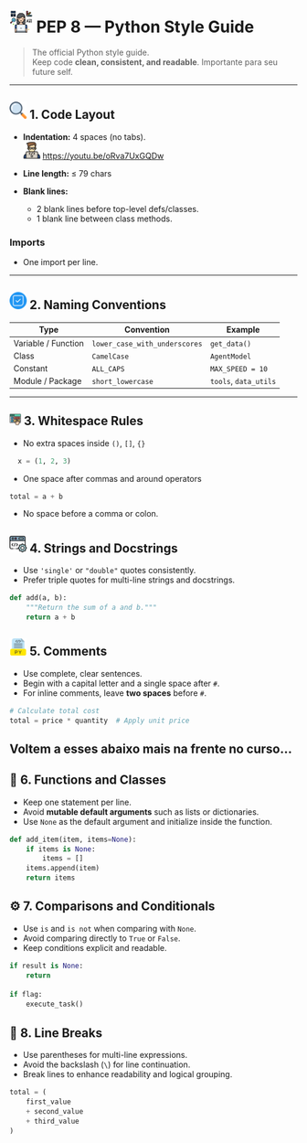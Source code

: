 # <img src="/images/female.png" width="40"> PEP 8 — Python Style Guide 

> The official Python style guide.  
> Keep code **clean, consistent, and readable**.
> Importante para seu future self.

---

## <img src="/images/lens.png" width="30"> 1. Code Layout

- **Indentation:** 4 spaces (no tabs).  
<img src="/images/nerd.png" width="30"> https://youtu.be/oRva7UxGQDw

- **Line length:** ≤ 79 chars 
- **Blank lines:**
  - 2 blank lines before top-level defs/classes.
  - 1 blank line between class methods.

### Imports
- One import per line.

---

## <img src="/images/tick.png" width="30"> 2. Naming Conventions

| Type | Convention | Example |
|------|-------------|----------|
| Variable / Function | `lower_case_with_underscores` | `get_data()` |
| Class | `CamelCase` | `AgentModel` |
| Constant | `ALL_CAPS` | `MAX_SPEED = 10` |
| Module / Package | `short_lowercase` | `tools`, `data_utils` |

---

## <img src="/images/do_it.png" width="20"> 3. Whitespace Rules

- No extra spaces inside `()`, `[]`, `{}`  

```python
  x = (1, 2, 3)
```

- One space after commas and around operators

```python
total = a + b
```

- No space before a comma or colon.

## <img src="/images/conf.png" width="30"> 4. Strings and Docstrings

- Use `'single'` or `"double"` quotes consistently.
- Prefer triple quotes for multi-line strings and docstrings.

```python
def add(a, b):
    """Return the sum of a and b."""
    return a + b
```
## <img src="/images/py_text.png" width="30"> 5. Comments

- Use complete, clear sentences.
- Begin with a capital letter and a single space after `#`.
- For inline comments, leave **two spaces** before `#`.

```python
# Calculate total cost
total = price * quantity  # Apply unit price
```

## Voltem a esses abaixo mais na frente no curso...

## 🧮 6. Functions and Classes

- Keep one statement per line.
- Avoid **mutable default arguments** such as lists or dictionaries.
- Use `None` as the default argument and initialize inside the function.

```python
def add_item(item, items=None):
    if items is None:
        items = []
    items.append(item)
    return items
```

## ⚙️ 7. Comparisons and Conditionals

- Use `is` and `is not` when comparing with `None`.
- Avoid comparing directly to `True` or `False`.
- Keep conditions explicit and readable.

```python
if result is None:
    return

if flag:
    execute_task()
```

## 🧩 8. Line Breaks

- Use parentheses for multi-line expressions.
- Avoid the backslash (`\`) for line continuation.
- Break lines to enhance readability and logical grouping.

```python
total = (
    first_value
    + second_value
    + third_value
)
```
